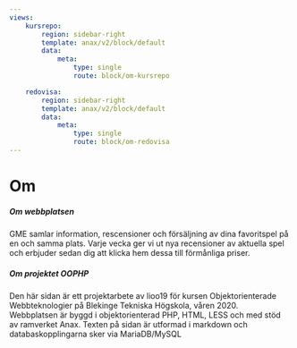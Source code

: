 ```yaml
---
views:
    kursrepo:
        region: sidebar-right
        template: anax/v2/block/default
        data:
            meta:
                type: single
                route: block/om-kursrepo

    redovisa:
        region: sidebar-right
        template: anax/v2/block/default
        data:
            meta:
                type: single
                route: block/om-redovisa
---
```

Om
=========================

##### Om webbplatsen
GME samlar information, rescensioner och försäljning av dina favoritspel på en och samma plats. Varje vecka ger vi ut nya recensioner av aktuella spel och erbjuder sedan dig att klicka hem dessa till förmånliga priser.

##### Om projektet OOPHP
Den här sidan är ett projektarbete av lioo19 för kursen Objektorienterade Webbteknologier på Blekinge Tekniska Högskola, våren 2020.  
Webbplatsen är byggd i objektorienterad PHP, HTML, LESS och med stöd av ramverket Anax. Texten på sidan är utformad i markdown och databaskopplingarna sker via MariaDB/MySQL
